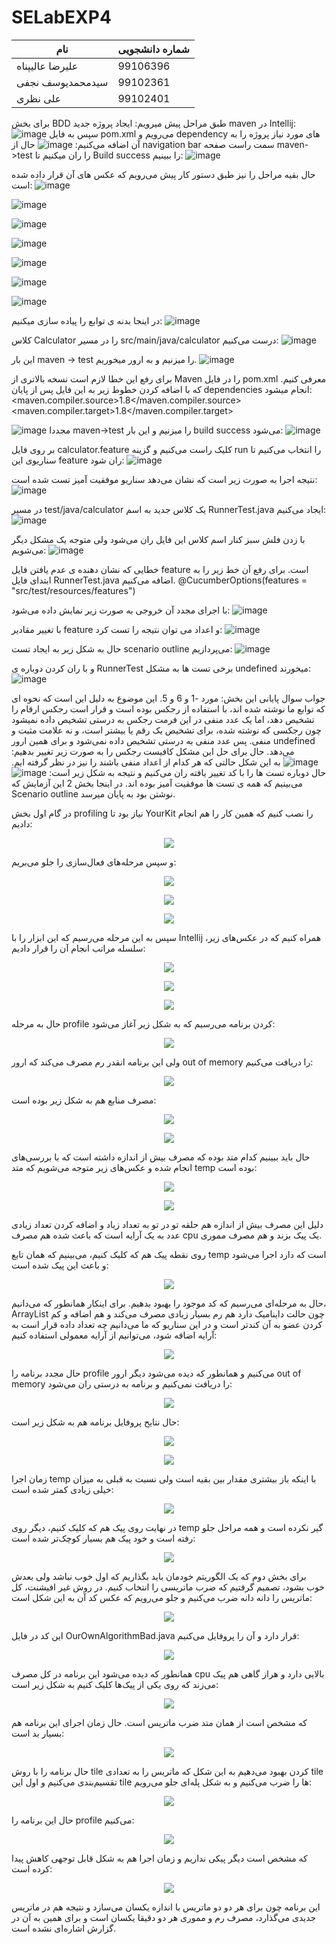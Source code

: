 # SELabEXP4
| نام          | شماره دانشجویی|
| ------------- | ------------- |
| علیرضا عالیپناه                  | 99106396      |
| سیدمحمدیوسف نجفی      | 99102361      |
| علی نظری                        | 99102401      |

برای بخش BDD طبق مراحل پیش میرویم:
ایجاد پروژه جدید maven در Intellij:
![image](https://github.com/user-attachments/assets/3c04e9f8-2a5f-453c-9697-8e36afb74dd6)
سپس به فایل pom.xml می‌رویم و dependency های مورد نیاز پروژه را به آن اضافه می‌کنیم:
![image](https://github.com/user-attachments/assets/c1335d0b-190b-4946-9cf9-69bcd2957dff)
حال از navigation bar سمت راست صفحه maven->test را ران میکنیم تا Build success را ببینیم:
![image](https://github.com/user-attachments/assets/21cebdeb-a711-46c7-b141-33b09c55798e)

حال بقیه مراحل را نیز طبق دستور کار پیش می‌رویم که عکس های آن قرار داده شده است:
![image](https://github.com/user-attachments/assets/7142260d-151c-4090-9302-a97ab38e95ba)

![image](https://github.com/user-attachments/assets/4edbfc3d-8af6-40df-959f-3337368e9d3b)

![image](https://github.com/user-attachments/assets/da8fb2f4-7828-49e5-9239-0aa56fd9bbd2)

![image](https://github.com/user-attachments/assets/58b4124f-008a-467d-97e9-ea3934e5b189)

![image](https://github.com/user-attachments/assets/f7fd81e7-092c-4846-8918-8e22efaedbc3)

![image](https://github.com/user-attachments/assets/9e99bfbe-7ea3-4b21-85ca-b7935e7ce960)

![image](https://github.com/user-attachments/assets/9104c9f1-fb80-44dc-9a7c-3bb0b664c7c0)

در اینجا بدنه ی توابع را پیاده سازی میکنیم:
![image](https://github.com/user-attachments/assets/fa286e5c-f9b4-4889-8ebb-7a7f550f1ca1)

کلاس Calculator را در مسیر src/main/java/calculator درست می‌کنیم:
![image](https://github.com/user-attachments/assets/1f61de84-8bd3-47e6-92eb-860e3744dd60)

این بار maven -> test را میزنیم و به ارور میخوریم.
![image](https://github.com/user-attachments/assets/e7f9e847-a2b2-443a-afe7-be9cdce9c238)

برای رفع این خطا لازم است نسخه بالاتری از Maven را در فایل pom.xml معرفی کنیم. 
که با اضافه کردن خطوط زیر به این فایل پس از پایان dependencies انجام میشود:
<properties>
 <maven.compiler.source>1.8</maven.compiler.source>
 <maven.compiler.target>1.8</maven.compiler.target>
</properties>

![image](https://github.com/user-attachments/assets/64da23a3-6614-4c98-8f9f-7e435e69eb6c)
مجددا maven->test را میزنیم و این بار build success می‌شود:
![image](https://github.com/user-attachments/assets/e2e96693-1b7e-4939-8fcd-2d247388ab61)

بر روی فایل calculator.feature کلیک راست می‌کنیم و گزینه run را انتخاب می‌کنیم تا سناریوی این feature ران شود:
![image](https://github.com/user-attachments/assets/0a327d80-5709-4636-8d85-3341f2e62901)

نتیجه اجرا به صورت زیر است که نشان می‌دهد سناریو موفقیت آمیز تست شده است:
![image](https://github.com/user-attachments/assets/358e394b-604f-4f7c-a08b-16d40311dc6a)


در مسیر test/java/calculator یک کلاس جدید به اسم RunnerTest.java ایجاد می‌کنیم:
![image](https://github.com/user-attachments/assets/23d04fdd-1bad-4e8c-906a-3a953f4bcdfd)

با زدن فلش سبز کنار اسم کلاس این فایل ران می‌شود ولی متوجه یک مشکل دیگر می‌شویم:
![image](https://github.com/user-attachments/assets/fb6d4795-7d5b-440e-b0b8-6211547a16b6)

خطایی که نشان دهنده ی عدم یافتن فایل feature است.
برای رفع آن خط زیر را به ابتدای فایل RunnerTest.java اضافه می‌کنیم.
@CucumberOptions(features = "src/test/resources/features")

با اجرای مجدد آن خروجی به صورت زیر نمایش داده می‌شود:
![image](https://github.com/user-attachments/assets/e9f95ec6-5a02-47f5-ace9-dffa04368bca)

با تغییر مقادیر feature و اعداد می توان نتیجه را تست کرد:
![image](https://github.com/user-attachments/assets/6cb4ba00-066a-49f3-815e-f9b0fe93deab)

حال به شکل زیر به ایجاد تست scenario outline می‌پردازیم:
![image](https://github.com/user-attachments/assets/329d071d-db57-46a3-8c84-df34d7f15f7f)

و با ران کردن دوباره ی RunnerTest برخی تست ها به مشکل undefined میخورند:
![image](https://github.com/user-attachments/assets/10df59ba-5988-41a3-ac15-2ea66fffd635)

جواب سوال پایانی این بخش: 
مورد -1 و 6 و 5.
این موضوع به دلیل این است که نحوه ای که توابع ما نوشته شده اند، با استفاده از رجکس بوده است و قرار است رجکس ارقام را تشخیص دهد، اما یک عدد منفی در این فرمت رجکس به درستی تشخیص داده نمیشود چون رجکسی که نوشته شده، برای تشخیص یک رقم یا بیشتر است، و نه علامت مثبت و منفی. پس عدد منفی به درستی تشخیص داده نمی‌شود و برای همین ارور undefined می‌دهد.
حال برای حل این مشکل کافیست رجکس را به صورت زیر تغییر بدهیم:
![image](https://github.com/user-attachments/assets/214119a4-ac1d-4202-a2f6-0293f184347b)
به این شکل حالتی که هر کدام از اعداد منفی باشند را نیز در نظر گرفته ایم.
حال دوباره تست ها را با کد تغییر یافته ران می‌کنیم و نتیجه به شکل زیر است:
![image](https://github.com/user-attachments/assets/21979bf0-56cd-4c0b-9d40-e08327925064)
می‌بینیم که همه ی تست ها موفقیت آمیز بوده اند.
در اینجا بخش 2 این آزمایش که Scenario outline نوشتن بود به پایان میرسد.





در گام اول بخش 
profiling
نیاز بود تا 
YourKit
را نصب کنیم که همین کار را هم انجام دادیم:

<p align="center">
  <img src="./images/install.png" />
</p>

و سپس مرحله‌های فعال‌سازی را جلو می‌بریم:

<p align="center">
  <img src="./images/activate1.png" />
</p>

<p align="center">
  <img src="./images/activate2.png" />
</p>

<p align="center">
  <img src="./images/activate3.png" />
</p>

سپس به این مرحله می‌رسیم که این ابزار را با 
Intellij
همراه کنیم که در عکس‌های زیر، سلسله مراتب انجام آن را قرار دادیم:

<p align="center">
  <img src="./images/integrate1.png" />
</p>

<p align="center">
  <img src="./images/integrate2.png" />
</p>

<p align="center">
  <img src="./images/integrate3.png" />
</p>

حال به مرحله 
profile 
کردن برنامه می‌رسیم که به شکل زیر آغاز می‌شود:

<p align="center">
  <img src="./images/javacup1.png" />
</p>

ولی این برنامه انقدر رم مصرف می‌کند که ارور
out of memory
را دریافت می‌کنیم:

<p align="center">
  <img src="./images/javacup2.png" />
</p>

مصرف منابع هم به شکل زیر بوده است:

<p align="center">
  <img src="./images/javacup3.png" />
</p>

<p align="center">
  <img src="./images/javacup4.png" />
</p>

حال باید ببینیم کدام متد بوده که مصرف بیش از اندازه داشته است که با بررسی‌های انجام شده و عکس‌های زیر متوجه می‌شویم که متد 
temp
بوده است:

<p align="center">
  <img src="./images/javacup5.png" />
</p>

<p align="center">
  <img src="./images/javacup6.png" />
</p>

دلیل این مصرف بیش از اندازه هم حلقه تو در تو به تعداد زیاد و اضافه کردن تعداد زیادی عدد به یک آرایه است که باعث شده هم مصرف 
cpu
یک پیک بزند و هم مصرف مموری.

روی نقطه پیک هم که کلیک کنیم، می‌بینیم که همان تابع 
temp
است که دارد اجرا می‌شود و باعث این پیک شده است:

<p align="center">
  <img src="./images/javacup7.png" />
</p>

حال به مرحله‌ای می‌رسیم که کد موجود را بهبود بدهیم. برای اینکار همانطور که می‌دانیم، 
ArrayList
چون حالت داینامیک دارد هم رم بسیار زیادی مصرف می‌کند و هم اضافه و کم کردن عضو به آن کندتر است و در این سناریو که ما می‌دانیم چه تعداد داده قرار است به آرایه اضافه شود، می‌توانیم از آرایه معمولی استفاده کنیم:

<p align="center">
  <img src="./images/temp.png" />
</p>

حال مجدد برنامه را 
profile
می‌کنیم و همانطور که دیده می‌شود دیگر ارور
out of memory 
را دریافت نمی‌کنیم و برنامه به درستی ران می‌شود:

<p align="center">
  <img src="./images/javacup8.png" />
</p>

حال نتایح پروفایل برنامه هم به شکل زیر است:

<p align="center">
  <img src="./images/javacup9.png" />
</p>

<p align="center">
  <img src="./images/javacup10.png" />
</p>

زمان اجرا 
temp
با اینکه باز بیشتری مقدار بین بقیه است ولی نسبت به قبلی به میزان خیلی زیادی کمتر شده است:

<p align="center">
  <img src="./images/javacup11.png" />
</p>

در نهایت روی پیک هم که کلیک کنیم، دیگر روی 
temp
گیر نکرده است و همه مراحل جلو رفته است و خود پیک هم بسیار کوچک‌تر شده است:

<p align="center">
  <img src="./images/javacup12.png" />
</p>

برای بخش دوم که یک الگوریتم خودمان باید بگذاریم که اول خوب نباشد ولی بعدش خوب بشود، تصمیم گرفتیم که ضرب ماتریسی را انتخاب کنیم. در روش غیر افیشنت، کل ماتریس را دانه دانه ضرب می‌کنیم و جلو می‌رویم که عکس کد آن به این شکل است:

<p align="center">
  <img src="./images/mul1.png" />
</p>

این کد در فایل
OurOwnAlgorithmBad.java
قرار دارد و آن را پروفایل می‌کنیم:

<p align="center">
  <img src="./images/inefficient1.png" />
</p>

همانطور که دیده می‌شود این برنامه در کل مصرف 
cpu
بالایی دارد و هراز گاهی هم پیک می‌زند که روی یکی از پیک‌ها کلیک کنیم به شکل زیر است:

<p align="center">
  <img src="./images/inefficient3.png" />
</p>

که مشخص است از همان متد ضرب ماتریس است. حال زمان اجرای این برنامه هم بسیار بد است:

<p align="center">
  <img src="./images/inefficient2.png" />
</p>

حال برنامه را با روش 
tile
کردن بهبود می‌دهیم به این شکل که ماتریس را به تعدادی 
tile
تقسیم‌بندی می‌کنیم و اول این 
tile
ها را ضرب می‌کنیم و به شکل پله‌ای جلو می‌رویم:

<p align="center">
  <img src="./images/mul2.png" />
</p>

حال این برنامه را 
profile
می‌کنیم:

<p align="center">
  <img src="./images/efficient1.png" />
</p>

که مشخص است دیگر پیکی نداریم و زمان اجرا هم به شکل قابل توجهی کاهش پیدا کرده است:

<p align="center">
  <img src="./images/efficient2.png" />
</p>

این برنامه چون برای هر دو دو ماتریس با اندازه یکسان می‌سازد و نتیجه هم در ماتریس جدیدی می‌گذارد، مصرف رم و مموری هر دو دقیقا یکسان است و برای همین به آن در گزارش اشاره‌ای نشده است.
